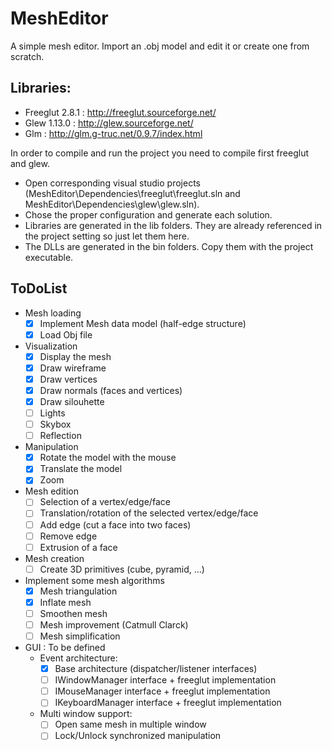 # MeshEditor
A simple mesh editor. Import an .obj model and edit it or create one from scratch.

## Libraries:
- Freeglut 2.8.1 : http://freeglut.sourceforge.net/
- Glew 1.13.0 : http://glew.sourceforge.net/
- Glm : http://glm.g-truc.net/0.9.7/index.html

In order to compile and run the project you need to compile first freeglut and glew. 
- Open corresponding visual studio projects (MeshEditor\Dependencies\freeglut\freeglut.sln and MeshEditor\Dependencies\glew\glew.sln). 
- Chose the proper configuration and generate each solution. 
- Libraries are generated in the lib folders. They are already referenced in the project setting so just let them here. 
- The DLLs are generated in the bin folders. Copy them with the project executable.

## ToDoList
- Mesh loading
  - [x] Implement Mesh data model (half-edge structure)
  - [x] Load Obj file

- Visualization
  - [x] Display the mesh 
  - [x] Draw wireframe
  - [x] Draw vertices
  - [x] Draw normals (faces and vertices)
  - [x] Draw silouhette
  - [ ] Lights
  - [ ] Skybox
  - [ ] Reflection

- Manipulation
  - [x] Rotate the model with the mouse
  - [x] Translate the model
  - [x] Zoom

- Mesh edition
  - [ ] Selection of a vertex/edge/face
  - [ ] Translation/rotation of the selected vertex/edge/face
  - [ ] Add edge (cut a face into two faces)
  - [ ] Remove edge
  - [ ] Extrusion of a face

- Mesh creation
  - [ ] Create 3D primitives (cube, pyramid, ...)

- Implement some mesh algorithms
  - [x] Mesh triangulation
  - [x] Inflate mesh
  - [ ] Smoothen mesh
  - [ ] Mesh improvement (Catmull Clarck)
  - [ ] Mesh simplification

- GUI : To be defined
  - Event architecture:
    - [x] Base architecture (dispatcher/listener interfaces)
    - [ ] IWindowManager interface + freeglut implementation
    - [ ] IMouseManager interface + freeglut implementation
    - [ ] IKeyboardManager interface + freeglut implementation
  - Multi window support:
    - [ ] Open same mesh in multiple window
    - [ ] Lock/Unlock synchronized manipulation
